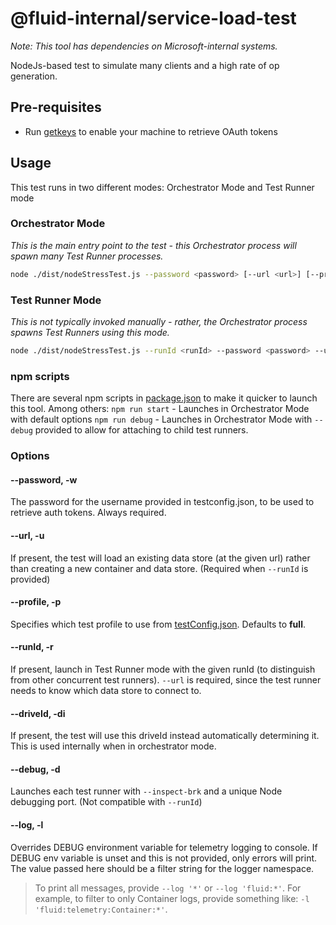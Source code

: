 # @fluid-internal/service-load-test

_Note: This tool has dependencies on Microsoft-internal systems._

NodeJs-based test to simulate many clients and a high rate of op generation.

## Pre-requisites

* Run [getkeys](/tools/getkeys/README.md) to enable your machine to retrieve OAuth tokens

## Usage

This test runs in two different modes: Orchestrator Mode and Test Runner mode

### Orchestrator Mode

_This is the main entry point to the test - this Orchestrator process will spawn many Test Runner processes._

```bash
node ./dist/nodeStressTest.js --password <password> [--url <url>] [--profile <profile>] [--debug]
```

### Test Runner Mode

_This is not typically invoked manually - rather, the Orchestrator process spawns Test Runners using this mode._

```bash
node ./dist/nodeStressTest.js --runId <runId> --password <password> --url <url> [--profile <profile>]
```

### npm scripts

There are several npm scripts in [package.json](./package.json) to make it quicker to launch this tool. Among others:
`npm run start` - Launches in Orchestrator Mode with default options
`npm run debug` - Launches in Orchestrator Mode with `--debug` provided to allow for attaching to child test runners.

### Options

#### --password, -w

The password for the username provided in testconfig.json, to be used to retrieve auth tokens. Always required.

#### --url, -u

If present, the test will load an existing data store (at the given url) rather than creating a new container and data store.
(Required when `--runId` is provided)

#### --profile, -p

Specifies which test profile to use from [testConfig.json](./testConfig.json). Defaults to **full**.

#### --runId, -r

If present, launch in Test Runner mode with the given runId (to distinguish from other concurrent test runners).
`--url` is required, since the test runner needs to know which data store to connect to.

#### --driveId, -di

If present, the test will use this driveId instead automatically determining it. This is used internally when in orchestrator mode.

#### --debug, -d

Launches each test runner with `--inspect-brk` and a unique Node debugging port. (Not compatible with `--runId`)

#### --log, -l

Overrides DEBUG environment variable for telemetry logging to console. If DEBUG env variable is unset and this is not provided, only errors will print. The value passed here should be a filter string for the logger namespace.

>To print all messages, provide `--log '*'` or `--log 'fluid:*'`. For example, to filter to only Container logs, provide something like: `-l 'fluid:telemetry:Container:*'`.
